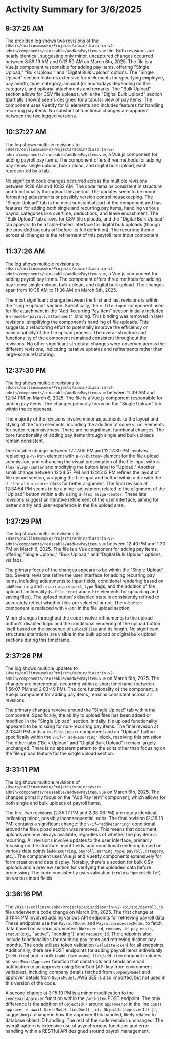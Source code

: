 # Activity Summary for 3/6/2025

## 9:37:25 AM
The provided log shows two revisions of the `/Users/collinsmusoko/Projects/admin/diasorin-v2-admin/components/reuseable/addNewPayitem.vue` file.  Both revisions are nearly identical, suggesting only minor, uncaptured changes occurred between 8:59:19 AM and 9:13:59 AM on March 6th, 2025. The file is a Vue.js component responsible for adding pay items, offering "Single Upload," "Bulk Upload," and "Digital Bulk Upload" options.  The "Single Upload" section features extensive form elements for specifying employee, pay month, type, category, amount (or hours/days depending on the category), and optional attachments and remarks.  The "Bulk Upload" section allows for CSV file uploads, while the "Digital Bulk Upload" section (partially shown) seems designed for a tabular view of pay items.  The component uses Vuetify for UI elements and includes features for handling recurring pay items.  No substantial functional changes are apparent between the two logged versions.


## 10:37:27 AM
The log shows multiple revisions to `/Users/collinsmusoko/Projects/admin/diasorin-v2-admin/components/reuseable/addNewPayitem.vue`, a Vue.js component for adding payroll pay items.  The component offers three methods for adding pay items: single upload, bulk upload, and digital bulk upload, each represented by a tab.

No significant code changes occurred across the multiple revisions between 9:38 AM and 10:32 AM.  The code remains consistent in structure and functionality throughout this period. The  updates seem to be minor formatting adjustments or possibly version control housekeeping. The "Single Upload" tab is the most substantial part of the component and has features for adding both single and recurring pay items, handling various payroll categories like overtime, deductions, and leave encashment.  The "Bulk Upload" tab allows for CSV file uploads, and the "Digital Bulk Upload" tab appears to be a table-based interface for digital bulk uploads (though the provided log cuts off before its full definition). The recurring theme across all changes is the refinement of this payroll item input component.


## 11:37:26 AM
The log shows multiple revisions to `/Users/collinsmusoko/Projects/admin/diasorin-v2-admin/components/reuseable/addNewPayitem.vue`, a Vue.js component for adding payroll pay items.  The component offers three methods for adding pay items: single upload, bulk upload, and digital bulk upload.  The changes span from 10:38 AM to 11:36 AM on March 6th, 2025.

The most significant change between the first and last revisions is within the "single upload" section.  Specifically, the `v-file-input` component used for file attachment in the "Add Recurring Pay Item" section initially included a `v-model="payroll.attachment"` binding.  This binding was removed in later revisions, simplifying the component's handling of file uploads. This suggests a refactoring effort to potentially improve the efficiency or maintainability of the file upload process.  The overall structure and functionality of the component remained consistent throughout the revisions.  No other significant structural changes were observed across the different revisions, indicating iterative updates and refinements rather than large-scale refactoring.


## 12:37:30 PM
The log shows multiple revisions to `/Users/collinsmusoko/Projects/admin/diasorin-v2-admin/components/reuseable/addNewPayitem.vue` between 11:39 AM and 12:34 PM on March 6, 2025.  The file is a Vue.js component responsible for adding pay items.  The changes primarily focus on the "Single Upload" tab within the component.

The majority of the revisions involve minor adjustments to the layout and styling of the form elements, including the addition of some  `v-col` elements for better responsiveness. There are no significant functional changes.  The core functionality of adding pay items through single and bulk uploads remain consistent.

One notable change between 12:17:05 PM and 12:17:30 PM involves replacing a `<v-btn>` element with a `<v-button>` element for the file upload submission, and enhancing the visual presentation of the file input with `d-flex align-center` and modifying the button label to "Upload."  Another small change between 12:24:57 PM and 12:25:13 PM refines the layout of file upload section, wrapping the file input and button within a div with the `d-flex align-center` class for better alignment.  The final revision at 12:34:54 PM seems to be a minor adjustment related to the alignment of the "Upload" button within a div using `d-flex align-center`.  These late revisions suggest an iterative refinement of the user interface, aiming for better clarity and user experience in the file upload area.


## 1:37:29 PM
The log shows multiple revisions to `/Users/collinsmusoko/Projects/admin/diasorin-v2-admin/components/reuseable/addNewPayitem.vue` between 12:40 PM and 1:30 PM on March 6, 2025.  The file is a Vue component for adding pay items, offering "Single Upload," "Bulk Upload," and "Digital Bulk Upload" options via tabs.

The primary focus of the changes appears to be within the "Single Upload" tab.  Several revisions refine the user interface for adding recurring pay items, including adjustments to input fields, conditional rendering based on `addRecurring` and `recurring.request_type` flags, and the addition of file upload functionality (`v-file-input` and `v-btn` elements for uploading and saving files).  The upload button's disabled state is consistently refined to accurately reflect whether files are selected or not. The `v-button` component is replaced with `v-btn` in the file upload section.

Minor changes throughout the code involve refinements to the upload button's disabled logic and the conditional rendering of the upload button itself based on the presence of `uploadFiles` and its length.  No significant structural alterations are visible in the bulk upload or digital bulk upload sections during this timeframe.


## 2:37:26 PM
The log shows multiple updates to `/Users/collinsmusoko/Projects/admin/diasorin-v2-admin/components/reuseable/addNewPayitem.vue` on March 6th, 2025.  The changes are incremental, occurring within a short timeframe (between 1:56:07 PM and 2:03:49 PM).  The core functionality of the component, a Vue.js component for adding pay items, remains consistent across all revisions.

The primary changes revolve around the "Single Upload" tab within the component.  Specifically,  the ability to upload files has been added or modified in the "Single Upload" section.  Initially, file upload functionality appeared to be missing for non-recurring pay items.  The final revision at 2:03:49 PM adds a `<v-file-input>` component and an "Upload" button specifically within the `v-if="!addRecurring"` block, resolving this omission.  The other tabs ("Bulk Upload" and "Digital Bulk Upload") remain largely unchanged.  There is no apparent pattern to the edits other than focusing on the file upload feature for the single upload section.


## 3:31:11 PM
The log shows multiple revisions of `/Users/collinsmusoko/Projects/admin/systra-admin/components/reuseable/addNewPayitem.vue` on March 6th, 2025.  The changes primarily focus on the "Add Pay Item" component, which allows for both single and bulk uploads of payroll items.

The first two revisions (2:35:17 PM and 2:38:06 PM) are nearly identical, indicating minor, possibly inconsequential, edits. The final revision (2:38:18 PM) contains a significant change:  the `v-if="addRecurring"` conditional around the file upload section was removed.  This means that document uploads are now always available, regardless of whether the pay item is recurring.  All revisions involve updates to the user interface, primarily focusing on the structure, input fields, and conditional rendering based on various data points (`addRecurring`, `payroll.earning_type`, `payroll.category`, etc.). The component uses Vue.js and Vuetify components extensively for form creation and data display.  Notably, there's a section for bulk CSV uploads and a preview section for verifying the uploaded data before processing.  The code consistently uses validation (`:rules="genericRule"`) on various input fields.


## 3:36:16 PM
The `/Users/collinsmusoko/Projects/apis/diasorin-v2-api/api/payroll.js` file underwent a code change on March 6th, 2025.  The first change at 3:11:44 PM involved adding various API endpoints for retrieving payroll data.  These endpoints use the `PayrollModel` and `PayrollprocessesModel` to fetch data based on various parameters like `user_id`, `company_id`, `pay_month`, `status` (e.g., "active", "pending"), and `request_id`.  The endpoints also include functionalities for counting pay items and retrieving distinct pay months.  The code utilizes token validation (`validateToken`) for all endpoints.  Additionally, there are POST endpoints for adding payroll items individually (`/add-item`) and in bulk (`/add-item-many`). The `/add-item` endpoint includes an `sendEmailApprover` function that constructs and sends an email notification to an approver using SendGrid (API key from environment variables),  including company details fetched from `CompanyModel` and approver details from `UsersModel`.  AWS SES is also imported, but not used in this version of the code.

A second change at 3:15:10 PM is a minor modification to the `sendEmailApprover` function within the `/add-item` POST endpoint. The only difference is the addition of  `ObjectId()` around `approverId` in the line `const approver = await UsersModel.findOne({ _id: ObjectId(approverId) })`, suggesting a change in how the approver ID is handled, likely related to database object ID handling. The rest of the code remains unchanged.  The overall pattern is extensive use of asynchronous functions and error handling within a RESTful API designed around payroll management.
